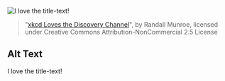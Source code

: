 ![I love the title-text!](https://imgs.xkcd.com/comics/xkcd_loves_the_discovery_channel.png)
> "[xkcd Loves the Discovery Channel](https://xkcd.com/442/)", by Randall Munroe, licensed under Creative Commons Attribution-NonCommercial 2.5 License

## Alt Text
I love the title-text!
